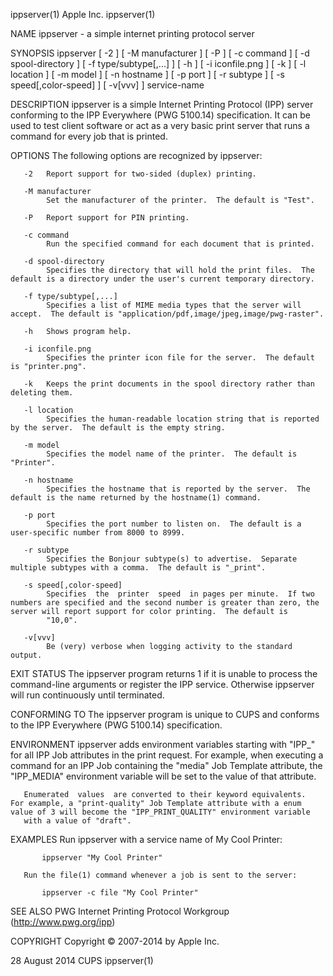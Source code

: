 ippserver(1)                                                                                      Apple Inc.                                                                                     ippserver(1)

NAME
       ippserver - a simple internet printing protocol server

SYNOPSIS
       ippserver  [ -2 ] [ -M manufacturer ] [ -P ] [ -c command ] [ -d spool-directory ] [ -f type/subtype[,...]  ] [ -h ] [ -i iconfile.png ] [ -k ] [ -l location ] [ -m model ] [ -n hostname ] [ -p port
       ] [ -r subtype ] [ -s speed[,color-speed] ] [ -v[vvv] ] service-name

DESCRIPTION
       ippserver is a simple Internet Printing Protocol (IPP) server conforming to the IPP Everywhere (PWG 5100.14) specification. It can be used to test client software or act as a very basic print server
       that runs a command for every job that is printed.

OPTIONS
       The following options are recognized by ippserver:

       -2   Report support for two-sided (duplex) printing.

       -M manufacturer
            Set the manufacturer of the printer.  The default is "Test".

       -P   Report support for PIN printing.

       -c command
            Run the specified command for each document that is printed.

       -d spool-directory
            Specifies the directory that will hold the print files.  The default is a directory under the user's current temporary directory.

       -f type/subtype[,...]
            Specifies a list of MIME media types that the server will accept.  The default is "application/pdf,image/jpeg,image/pwg-raster".

       -h   Shows program help.

       -i iconfile.png
            Specifies the printer icon file for the server.  The default is "printer.png".

       -k   Keeps the print documents in the spool directory rather than deleting them.

       -l location
            Specifies the human-readable location string that is reported by the server.  The default is the empty string.

       -m model
            Specifies the model name of the printer.  The default is "Printer".

       -n hostname
            Specifies the hostname that is reported by the server.  The default is the name returned by the hostname(1) command.

       -p port
            Specifies the port number to listen on.  The default is a user-specific number from 8000 to 8999.

       -r subtype
            Specifies the Bonjour subtype(s) to advertise.  Separate multiple subtypes with a comma.  The default is "_print".

       -s speed[,color-speed]
            Specifies  the  printer  speed  in pages per minute.  If two numbers are specified and the second number is greater than zero, the server will report support for color printing.  The default is
            "10,0".

       -v[vvv]
            Be (very) verbose when logging activity to the standard output.

EXIT STATUS
       The ippserver program returns 1 if it is unable to process the command-line arguments or register the IPP service.  Otherwise ippserver will run continuously until terminated.

CONFORMING TO
       The ippserver program is unique to CUPS and conforms to the IPP Everywhere (PWG 5100.14) specification.

ENVIRONMENT
       ippserver adds environment variables starting with "IPP_" for all IPP Job attributes in the print request.  For example, when executing a command for an IPP Job containing the "media"  Job  Template
       attribute, the "IPP_MEDIA" environment variable will be set to the value of that attribute.

       Enumerated  values  are converted to their keyword equivalents.  For example, a "print-quality" Job Template attribute with a enum value of 3 will become the "IPP_PRINT_QUALITY" environment variable
       with a value of "draft".

EXAMPLES
       Run ippserver with a service name of My Cool Printer:

           ippserver "My Cool Printer"

       Run the file(1) command whenever a job is sent to the server:

           ippserver -c file "My Cool Printer"

SEE ALSO
       PWG Internet Printing Protocol Workgroup (http://www.pwg.org/ipp)

COPYRIGHT
       Copyright © 2007-2014 by Apple Inc.

28 August 2014                                                                                       CUPS                                                                                        ippserver(1)
